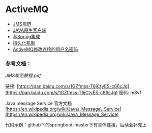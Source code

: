 # ActiveMQ

* [JMS规范](/activemq/jmsgui-fan.md)
* [JAVA原生客户端](/activemq/javayuan-sheng-ke-hu-duan.md)
* [与Spring集成](/activemq/yu-spring-ji-cheng.md)
* [持久化机制](/activemq/chi-jiu-hua-ji-zhi.md)
* [ActiveMQ修改连接的用户名密码](/activemq/activemqxiu-gai-lian-jie-de-yong-hu-ming-mi-ma.md)

### 参考文档：

_JMS规范教程.pdf_

链接: [https://pan.baidu.com/s/1GZfmss-T6jCtyES-c66cJg](https://pan.baidu.com/s/1GZfmss-T6jCtyES-c66cJg) 密码: m8vf

Java message Service 官方文档  [https://en.wikipedia.org/wiki/Java\_Message\_Service](https://en.wikipedia.org/wiki/Java_Message_Service)



代码示例：github下的springboot-master下有具体连接，后续会补充上



